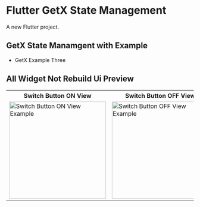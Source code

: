 # Flutter GetX State Management

A new Flutter project.

## GetX State Manamgent with Example
- GetX Example Three



## All Widget Not Rebuild Ui Preview


<table>
  
  
<tr>                    
   <th>Switch Button ON View</th>
   <th>Switch Button OFF View</th>
</tr>  
  
  
  
<tr>

<td>
  <img src=" " alt="Switch Button ON View Example" width="260"/>
</td>



<td>
  <img src=" " alt="Switch Button OFF View Example" width="260"/>
</td>



  
</tr>

</table>

